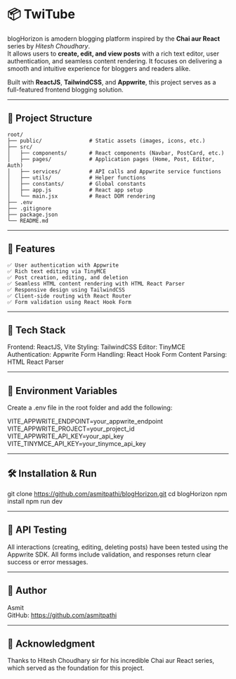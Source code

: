 # 📦 TwiTube

blogHorizon is amodern blogging platform inspired by the **Chai aur React** series by *Hitesh Choudhary*.  
It allows users to **create, edit, and view posts** with a rich text editor, user authentication, and seamless content rendering.
It focuses on delivering a smooth and intuitive experience for bloggers and readers alike.

Built with **ReactJS**, **TailwindCSS**, and **Appwrite**, this project serves as a full-featured frontend blogging solution.

---

## 📁 Project Structure

```text
root/
├── public/               # Static assets (images, icons, etc.)
├── src/
│   ├── components/       # React components (Navbar, PostCard, etc.)
│   ├── pages/            # Application pages (Home, Post, Editor, Auth)
│   ├── services/         # API calls and Appwrite service functions
│   ├── utils/            # Helper functions
│   ├── constants/        # Global constants
│   ├── app.js            # React app setup
│   └── main.jsx          # React DOM rendering
├── .env
├── .gitignore
├── package.json
└── README.md
```

---

## 🚀 Features

```
✅ User authentication with Appwrite
✅ Rich text editing via TinyMCE
✅ Post creation, editing, and deletion
✅ Seamless HTML content rendering with HTML React Parser
✅ Responsive design using TailwindCSS
✅ Client-side routing with React Router
✅ Form validation using React Hook Form
```

---

## 🧰 Tech Stack

Frontend: ReactJS, Vite
Styling: TailwindCSS
Editor: TinyMCE
Authentication: Appwrite
Form Handling: React Hook Form
Content Parsing: HTML React Parser

---

## 🔐 Environment Variables

Create a .env file in the root folder and add the following:  

VITE_APPWRITE_ENDPOINT=your_appwrite_endpoint
VITE_APPWRITE_PROJECT=your_project_id
VITE_APPWRITE_API_KEY=your_api_key
VITE_TINYMCE_API_KEY=your_tinymce_api_key

---

## 🛠️ Installation & Run

git clone https://github.com/asmitpathi/blogHorizon.git
cd blogHorizon
npm install
npm run dev 

---

## 📮 API Testing

All interactions (creating, editing, deleting posts) have been tested using the Appwrite SDK.
All forms include validation, and responses return clear success or error messages.

---

## 📌 Author

Asmit  
GitHub: https://github.com/asmitpathi  

---

## 🙏 Acknowledgment

Thanks to Hitesh Choudhary sir for his incredible Chai aur React series, which served as the foundation for this project.  
